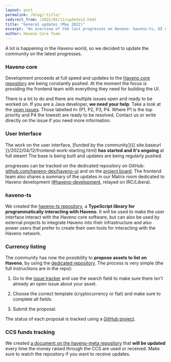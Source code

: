 ```yaml
---
layout: post
permalink: /blog/:title/
redirect_from: /2022/05/12/updates2.html
title: "General updates (May 2022)"
excerpt: "An overview of the last progresses on Haveno: haveno-ts, UI updates, currency listing and more"
author: Haveno Core Team
---
```


A lot is happening in the Haveno world, so we decided to update the community on the latest progresses.

### Haveno core

Development proceeds at full speed and updates to the [Haveno core repository](https://github.com/haveno-dex/haveno) are being constantly pushed. At the moment the focus is providing the frontend team with everything they need for building the UI.

There is a lot to do and there are multiple issues open and ready to be worked on. If you are a Java developer, **we need your help**. Take a look at the [open issues](https://github.com/haveno-dex/haveno/issues). Those labelled `Pn` (P1, P2, P3, P4. Where P1 is the top priority and P4 the lowest) are ready to be resolved. Contact us or write directly on the issue if you need more information.

### User Interface

The work on the user interface, [funded by the community]({{ site.baseurl }}/2022/04/12/frontend-work-starting.html) **has started and it's ongoing** at full steam! The base is being built and updates are being regularly pushed.

progresses can be tracked on the dedicated repository on GitHub: [github.com/haveno-dex/haveno-ui](https://github.com/haveno-dex/haveno-ui) and on the [project board](https://github.com/haveno-dex/haveno-ui/projects/1). The frontend team also shares a summary of the updates in our Matrix room dedicated to Haveno development ([#haveno-development](https://matrix.to/#/#haveno-development:monero.social), relayed on IRC/Libera).

### haveno-ts

We created the [haveno-ts repository](https://github.com/haveno-dex/haveno-ts), a **TypeScript library for programmatically interacting with Haveno**. It will be used to make the user interface interact with the Haveno core software, but can also be used by external projects to integrate Haveno into their infrastructure and also power users that prefer to create their own tools for interacting with the Haveno network.

### Currency listing

The community has now the possibility to **propose assets to list on Haveno**, by using the [dedicated repository](https://github.com/haveno-dex/listing/). The process is very simple (the full instructions are in the repo):

1. Go to the [issue tracker](https://github.com/haveno-dex/listing/issues) and use the search field to make sure there isn't already an open issue about your asset.

2. Choose the correct template (cryptocurrency or fiat) and make sure to complete all fields.

3. Submit the proposal.

The status of each proposal is tracked using a [GitHub project](https://github.com/orgs/haveno-dex/projects/6).

### CCS funds tracking

We created [a document on the haveno-meta repository](https://github.com/haveno-dex/haveno-meta/blob/master/monero-ccs.md) that **will be updated** every time the money raised through the CCS are used or received. Make sure to watch the repository if you want to receive updates.
